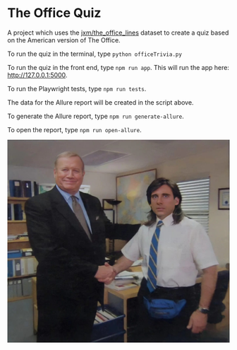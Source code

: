 # The Office Quiz

A project which uses the [jxm/the_office_lines](https://huggingface.co/datasets/jxm/the_office_lines/blob/main/README.md) dataset to create a quiz based on the American version of The Office.

To run the quiz in the terminal, type `python officeTrivia.py`

To run the quiz in the front end, type `npm run app`. This will run the app here: http://127.0.0.1:5000.

To run the Playwright tests, type `npm run tests`.

The data for the Allure report will be created in the script above.

To generate the Allure report, type `npm run generate-allure`.

To open the report, type `npm run open-allure`.

![The Office!](/the-office-handshake.jpg "Michael handshake")

